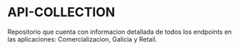 # API-COLLECTION
Repositorio que cuenta con informacion detallada de todos los endpoints en las aplicaciones: Comercializacion, Galicia y Retail.
